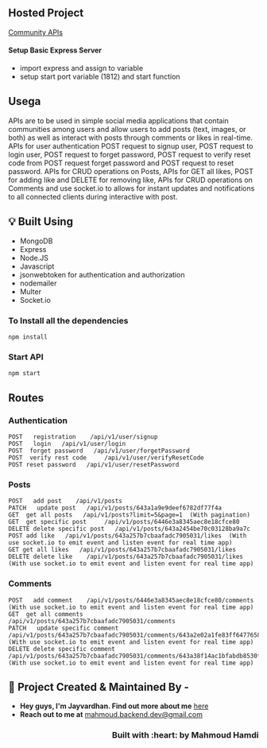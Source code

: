 ## Hosted Project
[Community APIs](https://community-apis-1812.onrender.com)


#### Setup Basic Express Server

- import express and assign to variable
- setup start port variable (1812) and start function

## Usega
APIs are to be used in simple social media applications that contain communities among users 
and allow users to add posts (text, images, or both) as well as interact with posts through 
comments or likes in real-time.
APIs for user authentication POST request to signup user, POST request to login user, 
POST request to forget password, POST request to verify reset code from POST 
request forget password and POST request to reset password.
APIs for CRUD operations on Posts, APIs for GET all likes, POST for adding like and DELETE for 
removing like, APIs for CRUD operations on Comments and use socket.io to allows for instant 
updates and notifications to all connected clients during interactive with post.

## :bulb: Built Using

- MongoDB
- Express
- Node.JS
- Javascript
- jsonwebtoken for authentication and authorization
- nodemailer
- Multer
- Socket.io

### To Install all the dependencies

```
npm install
```
### Start API

```
npm start
```

## Routes

### Authentication
```
POST   registration    /api/v1/user/signup
POST   login   /api/v1/user/login
POST  forget password   /api/v1/user/forgetPassword
POST  verify rest code     /api/v1/user/verifyResetCode
POST reset password   /api/v1/user/resetPassword
```

### Posts
```
POST   add post    /api/v1/posts  
PATCH   update post   /api/v1/posts/643a1a9e9deef6782df77f4a
GET  get all posts   /api/v1/posts?limit=5&page=1  (With pagination)
GET  get specific post     /api/v1/posts/6446e3a8345aec8e18cfce80
DELETE delete specific post   /api/v1/posts/643a2454be70c03128ba9a7c
POST add like   /api/v1/posts/643a257b7cbaafadc7905031/likes  (With use socket.io to emit event and listen event for real time app)
GET get all likes   /api/v1/posts/643a257b7cbaafadc7905031/likes
DELETE delete like    /api/v1/posts/643a257b7cbaafadc7905031/likes (With use socket.io to emit event and listen event for real time app)
```

### Comments
```
POST   add comment    /api/v1/posts/6446e3a8345aec8e18cfce80/comments   (With use socket.io to emit event and listen event for real time app)
GET  get all comments   /api/v1/posts/643a257b7cbaafadc7905031/comments
PATCH   update specific comment   /api/v1/posts/643a257b7cbaafadc7905031/comments/643a2e02a1fe83ff64776586  (With use socket.io to emit event and listen event for real time app)
DELETE delete specific comment   /api/v1/posts/643a257b7cbaafadc7905031/comments/643a38f14ac1bfabdb8530fd  (With use socket.io to emit event and listen event for real time app)
```

## :man: Project Created & Maintained By -

- **Hey guys, I'm Jayvardhan. Find out more about me** [ here](https://www.linkedin.com/in/mahmoud-hamdi-62bb1223b)
- **Reach out to me at** [mahmoud.backend.dev@gmail.com](mahmoud.backend.dev@gmail.com)

<h3 align="right">Built with :heart: by Mahmoud Hamdi</h3>
